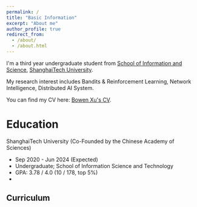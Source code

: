 ```yaml
---
permalink: /
title: "Basic Information"
excerpt: "About me"
author_profile: true
redirect_from: 
  - /about/
  - /about.html
---
```

I'm a third year undergraduate student from [School of Information and Science](https://sist.shanghaitech.edu.cn/), [ShanghaiTech University](https://www.shanghaitech.edu.cn/).

My research interest includes Bandits & Reinforcement Learning, Network Intelligence, Distributed AI System.

You can find my CV here: [Bowen Xu&#39;s CV](https://xubowen0816.github.io/bowen-xu.github.io/assets/Bowen_Xu__ShanghaiTech__CS.pdf).

# Education

ShanghaiTech University (Co-Founded by the Chinese Academy of Sciences)

* Sep 2020 - Jun 2024 (Expected)
* Undergraduate; School of Information Science and Technology
* GPA: 3.78 / 4.0 (10 / 178, top 5%)
* 

## Curriculum
